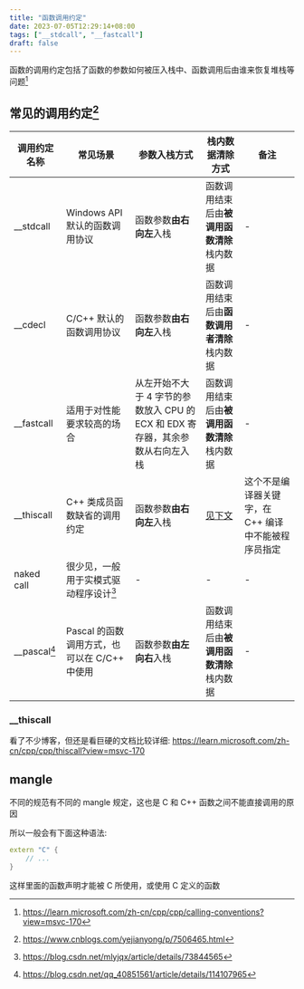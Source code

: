 ```yaml
---
title: "函数调用约定"
date: 2023-07-05T12:29:14+08:00
tags: ["__stdcall", "__fastcall"]
draft: false
---
```


函数的调用约定包括了函数的参数如何被压入栈中、函数调用后由谁来恢复堆栈等问题[^4]

<!--more-->

## 常见的调用约定[^1]

| 调用约定名称   | 常见场景                                     | 参数入栈方式                                                                   | 栈内数据清除方式                           | 备注                                                |
| -------------- | -------------------------------------------- | ------------------------------------------------------------------------------ | ------------------------------------------ | --------------------------------------------------- |
| \_\_stdcall    | Windows API 默认的函数调用协议               | 函数参数**由右向左**入栈                                                       | 函数调用结束后由**被调用函数清除**栈内数据 | -                                                   |
| \_\_cdecl      | C/C++ 默认的函数调用协议                     | 函数参数**由右向左**入栈                                                       | 函数调用结束后由**函数调用者清除**栈内数据 | -                                                   |
| \_\_fastcall   | 适用于对性能要求较高的场合                   | 从左开始不大于 4 字节的参数放入 CPU 的 ECX 和 EDX 寄存器，其余参数从右向左入栈 | 函数调用结束后由**被调用函数清除**栈内数据 | -                                                   |
| \_\_thiscall   | C++ 类成员函数缺省的调用约定                 | 函数参数**由右向左**入栈                                                       | [见下文](#__thiscall)                      | 这个不是编译器关键字，在 C++ 编译中不能被程序员指定 |
| naked call     | 很少见，一般用于实模式驱动程序设计[^2]       | -                                                                              | -                                          | -                                                   |
| \_\_pascal[^3] | Pascal 的函数调用方式，也可以在 C/C++ 中使用 | 函数参数**由左向右**入栈                                                       | 函数调用结束后由**被调用函数清除**栈内数据 | -                                                   |

### \_\_thiscall

看了不少博客，但还是看巨硬的文档比较详细: https://learn.microsoft.com/zh-cn/cpp/cpp/thiscall?view=msvc-170

## mangle

不同的规范有不同的 mangle 规定，这也是 C 和 C++ 函数之间不能直接调用的原因

所以一般会有下面这种语法:

```cpp
extern "C" {
    // ...
}
```

这样里面的函数声明才能被 C 所使用，或使用 C 定义的函数

[^1]: https://www.cnblogs.com/yejianyong/p/7506465.html
[^2]: https://blog.csdn.net/mlyjqx/article/details/73844565
[^3]: https://blog.csdn.net/qq_40851561/article/details/114107965
[^4]: https://learn.microsoft.com/zh-cn/cpp/cpp/calling-conventions?view=msvc-170
